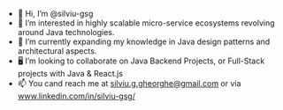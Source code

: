 - 👋 Hi, I’m @silviu-gsg
- 👀 I’m interested in highly scalable micro-service ecosystems revolving around Java technologies.
- 🌱 I’m currently expanding my knowledge in Java design patterns and architectural aspects.
- 🖥 I’m looking to collaborate on Java Backend Projects, or Full-Stack projects with Java & React.js
- 📫 You cand reach me at silviu.g.gheorghe@gmail.com or via www.linkedin.com/in/silviu-gsg/

<!---
silviu-gsg/silviu-gsg is a ✨ special ✨ repository because its `README.md` (this file) appears on your GitHub profile.
You can click the Preview link to take a look at your changes.
--->
